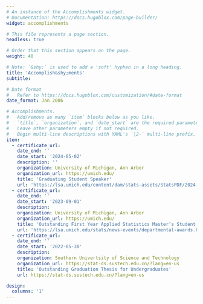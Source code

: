 ```yaml
---
# An instance of the Accomplishments widget.
# Documentation: https://docs.hugoblox.com/page-builder/
widget: accomplishments

# This file represents a page section.
headless: true

# Order that this section appears on the page.
weight: 40

# Note: `&shy;` is used to add a 'soft' hyphen in a long heading.
title: 'Accomplish&shy;ments'
subtitle:

# Date format
#   Refer to https://docs.hugoblox.com/customization/#date-format
date_format: Jan 2006

# Accomplishments.
#   Add/remove as many `item` blocks below as you like.
#   `title`, `organization`, and `date_start` are the required parameters.
#   Leave other parameters empty if not required.
#   Begin multi-line descriptions with YAML's `|2-` multi-line prefix.
item:
  - certificate_url: 
    date_end: ''
    date_start: '2024-05-02'
    description: ''
    organization: University of Michigan, Ann Arbor
    organization_url: https://umich.edu/
    title: 'Graduating Student Speaker'
    url: 'https://lsa.umich.edu/content/dam/stats-assets/StatsPDF/2024-masters-program.pdf'
  - certificate_url: 
    date_end: ''
    date_start: '2023-09-01'
    description: 
    organization: University of Michigan, Ann Arbor
    organization_url: https://umich.edu/
    title: 'Outstanding First Year Applied Statistics Master’s Student'
    url: 'https://lsa.umich.edu/stats/news-events/departmental-awards.html'
  - certificate_url: 
    date_end: ''
    date_start: '2022-05-30'
    description: 
    organization: Southern Univertsity of Science and Technology
    organization_url: https://stat-ds.sustech.edu.cn/?lang=en-us
    title: 'Outstanding Graduation Thesis for Undergraduates'
    url: https://stat-ds.sustech.edu.cn/?lang=en-us

design:
  columns: '1'
---
```

